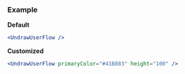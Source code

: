 ### Example

**Default**
```jsx
<UndrawUserFlow />
```

**Customized**
```jsx
<UndrawUserFlow primaryColor="#41B883" height="100" />
```
